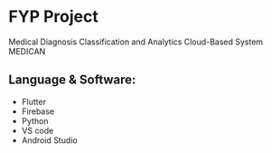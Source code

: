 # FYP Project 

Medical Diagnosis Classification and Analytics Cloud-Based System 
MEDICAN

## Language & Software:

- Flutter
- Firebase
- Python
- VS code
- Android Studio
